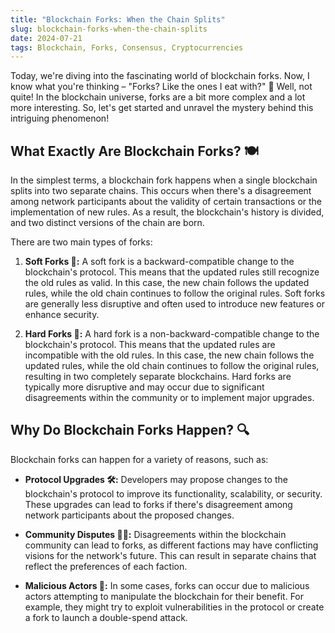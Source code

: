 ```yaml
---
title: "Blockchain Forks: When the Chain Splits"
slug: blockchain-forks-when-the-chain-splits
date: 2024-07-21
tags: Blockchain, Forks, Consensus, Cryptocurrencies
---
```


Today, we're diving into the fascinating world of blockchain forks. Now, I know what you're thinking – "Forks? Like the ones I eat with?" 🍴 Well, not quite! In the blockchain universe, forks are a bit more complex and a lot more interesting. So, let's get started and unravel the mystery behind this intriguing phenomenon!

## What Exactly Are Blockchain Forks? 🍽️

In the simplest terms, a blockchain fork happens when a single blockchain splits into two separate chains. This occurs when there's a disagreement among network participants about the validity of certain transactions or the implementation of new rules. As a result, the blockchain's history is divided, and two distinct versions of the chain are born.

There are two main types of forks:

1. **Soft Forks 🍭:** A soft fork is a backward-compatible change to the blockchain's protocol. This means that the updated rules still recognize the old rules as valid. In this case, the new chain follows the updated rules, while the old chain continues to follow the original rules. Soft forks are generally less disruptive and often used to introduce new features or enhance security.

2. **Hard Forks 🍦:** A hard fork is a non-backward-compatible change to the blockchain's protocol. This means that the updated rules are incompatible with the old rules. In this case, the new chain follows the updated rules, while the old chain continues to follow the original rules, resulting in two completely separate blockchains. Hard forks are typically more disruptive and may occur due to significant disagreements within the community or to implement major upgrades.

## Why Do Blockchain Forks Happen? 🔍

Blockchain forks can happen for a variety of reasons, such as:

- **Protocol Upgrades 🛠️:** Developers may propose changes to the blockchain's protocol to improve its functionality, scalability, or security. These upgrades can lead to forks if there's disagreement among network participants about the proposed changes.

- **Community Disputes 🤼‍♂️:** Disagreements within the blockchain community can lead to forks, as different factions may have conflicting visions for the network's future. This can result in separate chains that reflect the preferences of each faction.

- **Malicious Actors 🤖:** In some cases, forks can occur due to malicious actors attempting to manipulate the blockchain for their benefit. For example, they might try to exploit vulnerabilities in the protocol or create a fork to launch a double-spend attack.